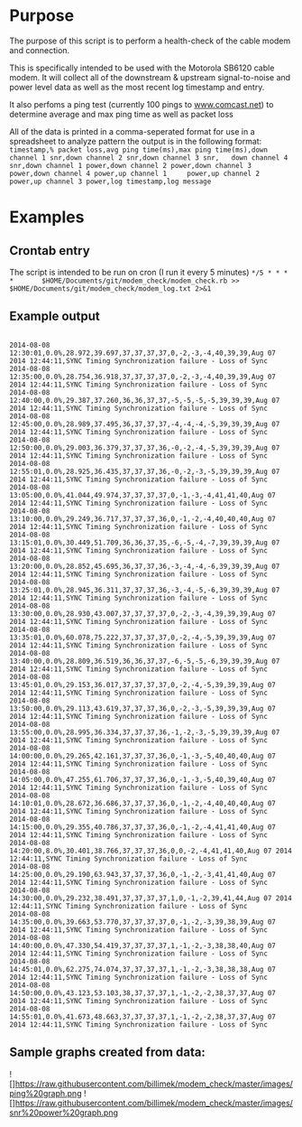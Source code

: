 # Purpose
The purpose of this script is to perform a health-check of the cable modem and connection.

This is specifically intended to be used with the Motorola SB6120 cable modem. It will collect all of the downstream & upstream signal-to-noise and power level data as well as the most recent log timestamp and entry.

It also perfoms a ping test (currently 100 pings to www.comcast.net) to determine average and max ping time as well as packet loss

All of the data is printed in a comma-seperated format for use in a spreadsheet to analyze pattern
the output is in the following format:
`timestamp,% packet loss,avg ping time(ms),max ping time(ms),down channel 1 snr,down channel 2 snr,down channel 3 snr,   down channel 4 snr,down channel 1 power,down channel 2 power,down channel 3 power,down channel 4 power,up channel 1     power,up channel 2 power,up channel 3 power,log timestamp,log message`

# Examples
## Crontab entry
The script is intended to be run on cron (I run it every 5 minutes)
`*/5 * * * *       $HOME/Documents/git/modem_check/modem_check.rb >> $HOME/Documents/git/modem_check/modem_log.txt 2>&1`

## Example output
```

2014-08-08 12:30:01,0.0%,28.972,39.697,37,37,37,37,0,-2,-3,-4,40,39,39,Aug 07 2014 12:44:11,SYNC Timing Synchronization failure - Loss of Sync
2014-08-08 12:35:00,0.0%,28.754,36.918,37,37,37,37,0,-2,-3,-4,40,39,39,Aug 07 2014 12:44:11,SYNC Timing Synchronization failure - Loss of Sync
2014-08-08 12:40:00,0.0%,29.387,37.260,36,36,37,37,-5,-5,-5,-5,39,39,39,Aug 07 2014 12:44:11,SYNC Timing Synchronization failure - Loss of Sync
2014-08-08 12:45:00,0.0%,28.989,37.495,36,37,37,37,-4,-4,-4,-5,39,39,39,Aug 07 2014 12:44:11,SYNC Timing Synchronization failure - Loss of Sync
2014-08-08 12:50:00,0.0%,29.003,36.379,37,37,37,36,-0,-2,-4,-5,39,39,39,Aug 07 2014 12:44:11,SYNC Timing Synchronization failure - Loss of Sync
2014-08-08 12:55:01,0.0%,28.925,36.435,37,37,37,36,-0,-2,-3,-5,39,39,39,Aug 07 2014 12:44:11,SYNC Timing Synchronization failure - Loss of Sync
2014-08-08 13:05:00,0.0%,41.044,49.974,37,37,37,37,0,-1,-3,-4,41,41,40,Aug 07 2014 12:44:11,SYNC Timing Synchronization failure - Loss of Sync
2014-08-08 13:10:00,0.0%,29.249,36.717,37,37,37,36,0,-1,-2,-4,40,40,40,Aug 07 2014 12:44:11,SYNC Timing Synchronization failure - Loss of Sync
2014-08-08 13:15:01,0.0%,30.449,51.709,36,36,37,35,-6,-5,-4,-7,39,39,39,Aug 07 2014 12:44:11,SYNC Timing Synchronization failure - Loss of Sync
2014-08-08 13:20:00,0.0%,28.852,45.695,36,37,37,36,-3,-4,-4,-6,39,39,39,Aug 07 2014 12:44:11,SYNC Timing Synchronization failure - Loss of Sync
2014-08-08 13:25:01,0.0%,28.945,36.311,37,37,37,36,-3,-4,-5,-6,39,39,39,Aug 07 2014 12:44:11,SYNC Timing Synchronization failure - Loss of Sync
2014-08-08 13:30:00,0.0%,28.930,43.007,37,37,37,37,0,-2,-3,-4,39,39,39,Aug 07 2014 12:44:11,SYNC Timing Synchronization failure - Loss of Sync
2014-08-08 13:35:01,0.0%,60.078,75.222,37,37,37,37,0,-2,-4,-5,39,39,39,Aug 07 2014 12:44:11,SYNC Timing Synchronization failure - Loss of Sync
2014-08-08 13:40:00,0.0%,28.809,36.519,36,36,37,37,-6,-5,-5,-6,39,39,39,Aug 07 2014 12:44:11,SYNC Timing Synchronization failure - Loss of Sync
2014-08-08 13:45:01,0.0%,29.153,36.017,37,37,37,37,0,-2,-4,-5,39,39,39,Aug 07 2014 12:44:11,SYNC Timing Synchronization failure - Loss of Sync
2014-08-08 13:50:00,0.0%,29.113,43.619,37,37,37,36,0,-2,-3,-5,39,39,39,Aug 07 2014 12:44:11,SYNC Timing Synchronization failure - Loss of Sync
2014-08-08 13:55:00,0.0%,28.995,36.334,37,37,37,36,-1,-2,-3,-5,39,39,39,Aug 07 2014 12:44:11,SYNC Timing Synchronization failure - Loss of Sync
2014-08-08 14:00:00,0.0%,29.265,42.161,37,37,37,36,0,-1,-3,-5,40,40,40,Aug 07 2014 12:44:11,SYNC Timing Synchronization failure - Loss of Sync
2014-08-08 14:05:00,0.0%,47.255,61.706,37,37,37,36,0,-1,-3,-5,40,39,40,Aug 07 2014 12:44:11,SYNC Timing Synchronization failure - Loss of Sync
2014-08-08 14:10:01,0.0%,28.672,36.686,37,37,37,36,0,-1,-2,-4,40,40,40,Aug 07 2014 12:44:11,SYNC Timing Synchronization failure - Loss of Sync
2014-08-08 14:15:00,0.0%,29.355,40.786,37,37,37,36,0,-1,-2,-4,41,41,40,Aug 07 2014 12:44:11,SYNC Timing Synchronization failure - Loss of Sync
2014-08-08 14:20:00,8.0%,30.401,38.766,37,37,37,36,0,0,-2,-4,41,41,40,Aug 07 2014 12:44:11,SYNC Timing Synchronization failure - Loss of Sync
2014-08-08 14:25:00,0.0%,29.190,63.943,37,37,37,36,0,-1,-2,-3,41,41,40,Aug 07 2014 12:44:11,SYNC Timing Synchronization failure - Loss of Sync
2014-08-08 14:30:00,0.0%,29.232,38.491,37,37,37,37,1,0,-1,-2,39,41,44,Aug 07 2014 12:44:11,SYNC Timing Synchronization failure - Loss of Sync
2014-08-08 14:35:00,0.0%,39.663,53.770,37,37,37,37,0,-1,-2,-3,39,38,39,Aug 07 2014 12:44:11,SYNC Timing Synchronization failure - Loss of Sync
2014-08-08 14:40:00,0.0%,47.330,54.419,37,37,37,37,1,-1,-2,-3,38,38,40,Aug 07 2014 12:44:11,SYNC Timing Synchronization failure - Loss of Sync
2014-08-08 14:45:01,0.0%,62.275,74.074,37,37,37,37,1,-1,-2,-3,38,38,38,Aug 07 2014 12:44:11,SYNC Timing Synchronization failure - Loss of Sync
2014-08-08 14:50:00,0.0%,43.123,53.103,38,37,37,37,1,-1,-2,-2,38,37,37,Aug 07 2014 12:44:11,SYNC Timing Synchronization failure - Loss of Sync
2014-08-08 14:55:01,0.0%,41.673,48.663,37,37,37,37,1,-1,-2,-2,38,37,37,Aug 07 2014 12:44:11,SYNC Timing Synchronization failure - Loss of Sync
```

## Sample graphs created from data:
![]https://raw.githubusercontent.com/billimek/modem_check/master/images/ping%20graph.png
![]https://raw.githubusercontent.com/billimek/modem_check/master/images/snr%20power%20graph.png
